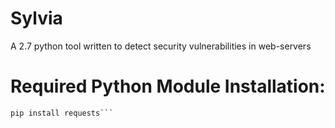 # Sylvia
A 2.7 python tool written to detect security vulnerabilities in web-servers

# Required Python Module Installation:
```pip install beautifulsoup
pip install requests```
